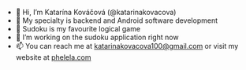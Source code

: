 - 👋 Hi, I’m Katarína Kováčová (@katarinakovacova)
- 👀 My specialty is backend and Android software development
- 🌱 Sudoku is my favourite logical game
- 🔢 I’m working on the sudoku application right now 
- 📫 You can reach me at katarinakovacova100@gmail.com or visit my website at [phelela.com](https://phelela.com)

<!---
katarinakovacova/katarinakovacova is a ✨ special ✨ repository because its `README.md` (this file) appears on your GitHub profile.
You can click the Preview link to take a look at your changes.
--->
